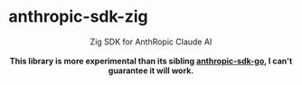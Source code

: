 # anthropic-sdk-zig

<center>Zig SDK for AnthRopic Claude AI</center>

<br>

<center><strong>This library is more experimental than its sibling <a href="https://github.com/3JoB/anthropic-sdk-go">anthropic-sdk-go</a>, I can't guarantee it will work.</strong></center>